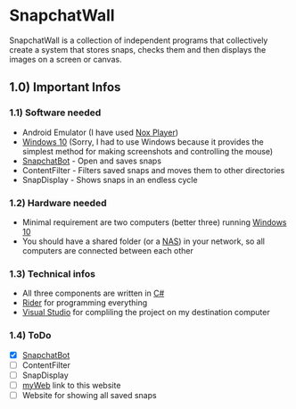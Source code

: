 # SnapchatWall
SnapchatWall is a collection of independent programs that collectively create a system that stores snaps, 
checks them and then displays the images on a screen or canvas.

## 1.0) Important Infos
### 1.1) Software needed
* Android Emulator (I have used [Nox Player](https://www.bignox.com/))
* [Windows 10](https://i.imgflip.com/raseo.jpg) (Sorry, I had to use Windows because it provides the simplest method for making screenshots and controlling the mouse)
* [SnapchatBot](https://github.com/Dafnik/SnapchatWall/tree/master/SnapchatBot) - Open and saves snaps
* ContentFilter - Filters saved snaps and moves them to other directories
* SnapDisplay - Shows snaps in an endless cycle

### 1.2) Hardware needed
* Minimal requirement are two computers (better three) running [Windows 10](https://i.imgflip.com/raseo.jpg)
* You should have a shared folder (or a [NAS](https://de.wikipedia.org/wiki/Network_Attached_Storage)) in your network, so all computers are connected between each other

### 1.3) Technical infos
* All three components are written in [C#](https://de.wikipedia.org/wiki/C-Sharp)
* [Rider](https://www.jetbrains.com/rider/) for programming everything
* [Visual Studio](https://www.visualstudio.com) for compliling the project on my destination computer

### 1.4) ToDo
- [X] [SnapchatBot](https://github.com/Dafnik/SnapchatWall/tree/master/SnapchatBot)
- [ ] ContentFilter
- [ ] SnapDisplay
- [ ] [myWeb](https://github.com/Dafnik/myWeb) link to this website
- [ ] Website for showing all saved snaps
